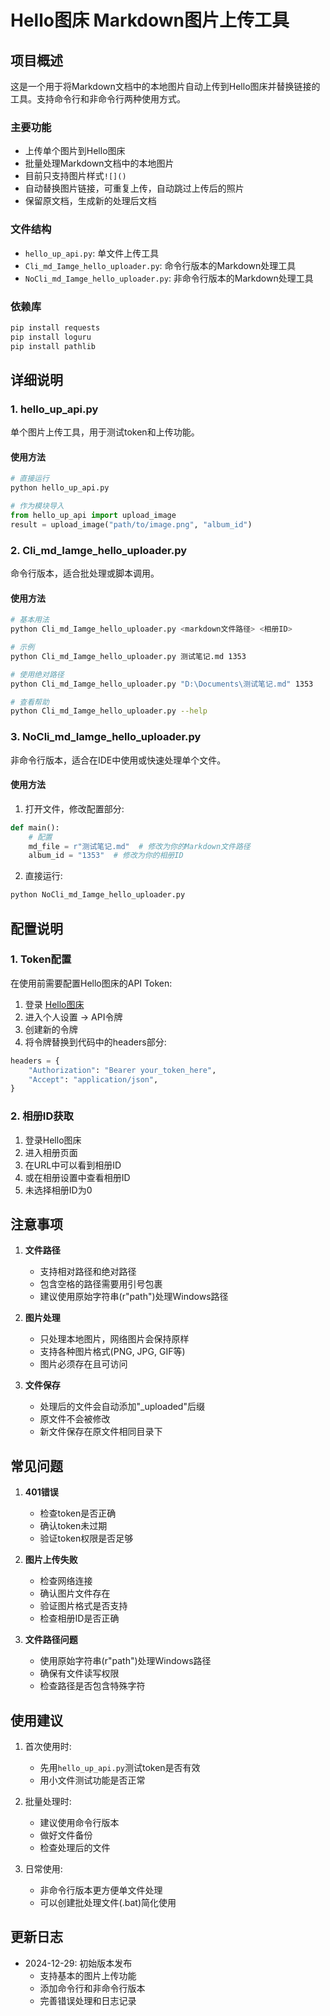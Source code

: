 # Hello图床 Markdown图片上传工具

## 项目概述
这是一个用于将Markdown文档中的本地图片自动上传到Hello图床并替换链接的工具。支持命令行和非命令行两种使用方式。

### 主要功能
- 上传单个图片到Hello图床
- 批量处理Markdown文档中的本地图片 
- 目前只支持图片样式`![]()`
- 自动替换图片链接，可重复上传，自动跳过上传后的照片
- 保留原文档，生成新的处理后文档

### 文件结构
- `hello_up_api.py`: 单文件上传工具
- `Cli_md_Iamge_hello_uploader.py`: 命令行版本的Markdown处理工具
- `NoCli_md_Iamge_hello_uploader.py`: 非命令行版本的Markdown处理工具

### 依赖库
```bash
pip install requests
pip install loguru
pip install pathlib
```

## 详细说明

### 1. hello_up_api.py
单个图片上传工具，用于测试token和上传功能。

#### 使用方法
```python
# 直接运行
python hello_up_api.py

# 作为模块导入
from hello_up_api import upload_image
result = upload_image("path/to/image.png", "album_id")
```

### 2. Cli_md_Iamge_hello_uploader.py
命令行版本，适合批处理或脚本调用。

#### 使用方法
```bash
# 基本用法
python Cli_md_Iamge_hello_uploader.py <markdown文件路径> <相册ID>

# 示例
python Cli_md_Iamge_hello_uploader.py 测试笔记.md 1353

# 使用绝对路径
python Cli_md_Iamge_hello_uploader.py "D:\Documents\测试笔记.md" 1353

# 查看帮助
python Cli_md_Iamge_hello_uploader.py --help
```

### 3. NoCli_md_Iamge_hello_uploader.py
非命令行版本，适合在IDE中使用或快速处理单个文件。

#### 使用方法
1. 打开文件，修改配置部分:
```python
def main():
    # 配置
    md_file = r"测试笔记.md"  # 修改为你的Markdown文件路径
    album_id = "1353"  # 修改为你的相册ID 
```

2. 直接运行:
```bash
python NoCli_md_Iamge_hello_uploader.py
```

## 配置说明

### 1. Token配置
在使用前需要配置Hello图床的API Token:
1. 登录 [Hello图床](https://www.helloimg.com/)
2. 进入个人设置 -> API令牌
3. 创建新的令牌
4. 将令牌替换到代码中的headers部分:
```python
headers = {
    "Authorization": "Bearer your_token_here",
    "Accept": "application/json",
}
```

### 2. 相册ID获取
1. 登录Hello图床
2. 进入相册页面
3. 在URL中可以看到相册ID
4. 或在相册设置中查看相册ID
5. 未选择相册ID为0

## 注意事项

1. **文件路径**
   - 支持相对路径和绝对路径
   - 包含空格的路径需要用引号包裹
   - 建议使用原始字符串(r"path")处理Windows路径

2. **图片处理**
   - 只处理本地图片，网络图片会保持原样
   - 支持各种图片格式(PNG, JPG, GIF等)
   - 图片必须存在且可访问

3. **文件保存**
   - 处理后的文件会自动添加"_uploaded"后缀
   - 原文件不会被修改
   - 新文件保存在原文件相同目录下

## 常见问题

1. **401错误**
   - 检查token是否正确
   - 确认token未过期
   - 验证token权限是否足够

2. **图片上传失败**
   - 检查网络连接
   - 确认图片文件存在
   - 验证图片格式是否支持
   - 检查相册ID是否正确

3. **文件路径问题**
   - 使用原始字符串(r"path")处理Windows路径
   - 确保有文件读写权限
   - 检查路径是否包含特殊字符

## 使用建议

1. 首次使用时:
   - 先用`hello_up_api.py`测试token是否有效
   - 用小文件测试功能是否正常

2. 批量处理时:
   - 建议使用命令行版本
   - 做好文件备份
   - 检查处理后的文件

3. 日常使用:
   - 非命令行版本更方便单文件处理
   - 可以创建批处理文件(.bat)简化使用

## 更新日志

- 2024-12-29: 初始版本发布
  - 支持基本的图片上传功能
  - 添加命令行和非命令行版本
  - 完善错误处理和日志记录

